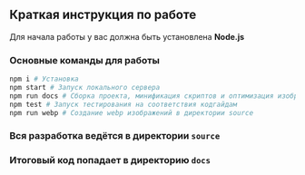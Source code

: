 ## Краткая инструкция по работе
Для начала работы у вас должна быть установлена **Node.js**

### Основные команды для работы
```bash
npm i # Установка
npm start # Запуск локального сервера
npm run docs # Сборка проекта, минификация скриптов и оптимизация изображений перед деплоем на прод
npm test # Запуск тестирования на соответствия кодгайдам
npm run webp # Создание webp изображений в директории source
```

### Вся разработка ведётся в директории `source`
### Итоговый код попадает в директорию `docs`
